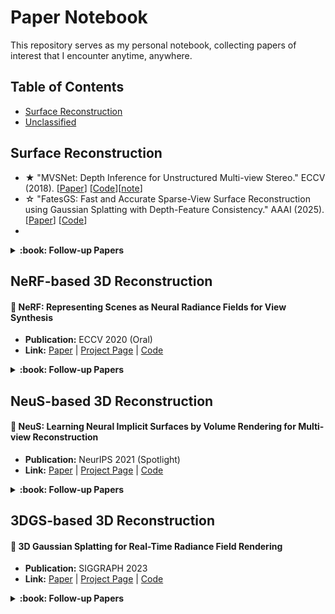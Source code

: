 # Paper Notebook

This repository serves as my personal notebook, collecting papers of interest that I encounter anytime, anywhere.

## Table of Contents

- [Surface Reconstruction](#Surface-Reconstruction)
- [Unclassified](#3dgs-based-3d-reconstruction)


## Surface Reconstruction

- ★ "MVSNet: Depth Inference for Unstructured Multi-view Stereo." ECCV (2018). [[Paper](https://arxiv.org/pdf/1804.02505)] [[Code](https://github.com/xy-guo/MVSNet_pytorch)][[note]()]
- ☆ "FatesGS: Fast and Accurate Sparse-View Surface Reconstruction using Gaussian Splatting with Depth-Feature Consistency." AAAI (2025). [[Paper](https://arxiv.org/pdf/2501.04628)] [[Code](https://github.com/yulunwu0108/FatesGS)]
- 


<details>
<summary><b>:book: Follow-up Papers</b></summary>
  
> Since MVS has been studied for many years, we continue to update papers based on previous repo.

#### Before Papers  
- **Link:** [Awesome-MVS](https://github.com/walsvid/Awesome-MVS)

#### ICG-MVSNet: Learning Intra-view and Cross-view Relationships for Guidance in Multi-View Stereo
- **Publication:** ICME 2025
- **Link:** [Paper](https://arxiv.org/pdf/2503.21525) | [Code](https://github.com/YuhsiHu/ICG-MVSNet)

</details>

## NeRF-based 3D Reconstruction

#### :star2: NeRF: Representing Scenes as Neural Radiance Fields for View Synthesis
- **Publication:** ECCV 2020 (Oral)
- **Link:** [Paper](https://arxiv.org/pdf/2003.08934) | [Project Page](https://www.matthewtancik.com/nerf) | [Code](https://github.com/bmild/nerf)

<details>
<summary><b>:book: Follow-up Papers</b></summary>
  


</details>

## NeuS-based 3D Reconstruction

#### :star2: NeuS: Learning Neural Implicit Surfaces by Volume Rendering for Multi-view Reconstruction
- **Publication:** NeurIPS 2021 (Spotlight)
- **Link:** [Paper](https://arxiv.org/pdf/2106.10689) | [Project Page](https://lingjie0206.github.io/papers/NeuS/) | [Code](https://github.com/Totoro97/NeuS)

<details>
<summary><b>:book: Follow-up Papers</b></summary>

</details>

## 3DGS-based 3D Reconstruction

#### :star2: 3D Gaussian Splatting for Real-Time Radiance Field Rendering
- **Publication:** SIGGRAPH 2023
- **Link:** [Paper](https://repo-sam.inria.fr/fungraph/3d-gaussian-splatting/3d_gaussian_splatting_high.pdf) | [Project Page](https://repo-sam.inria.fr/fungraph/3d-gaussian-splatting/) | [Code](https://github.com/graphdeco-inria/gaussian-splatting)


<details>
<summary><b>:book: Follow-up Papers</b></summary>
  
#### 2D Gaussian Splatting for Geometrically Accurate Radiance Fields 
- **Publication:** SIGGRAPH 2024
- **Link:** [Paper](https://arxiv.org/pdf/2403.17888) | [Code](https://github.com/hbb1/2d-gaussian-splatting) | [Project Page](https://surfsplatting.github.io/)

#### Gaussian Opacity Fields: Efficient Adaptive Surface Reconstruction in Unbounded Scenes  
- **Publication:** SIGGRAPH Asia 2024
- **Link:** [Paper](https://arxiv.org/pdf/2404.10772) | [Code](https://github.com/autonomousvision/gaussian-opacity-fields) | [Project Page](https://niujinshuchong.github.io/gaussian-opacity-fields/)

#### RaDe-GS: Rasterizing Depth in Gaussian Splatting 
- **Publication:** ArXiv 2024
- **Link:** [Paper](https://arxiv.org/pdf/2406.01467) | [Code](https://github.com/BaowenZ/RaDe-GS) | [Project Page](https://baowenz.github.io/radegs/)

#### PGSR: Planar-based Gaussian Splatting for Efficient and High-Fidelity Surface Reconstruction 
- **Publication:** TVCG 2024
- **Link:** [Paper](https://arxiv.org/pdf/2406.06521) | [Code](https://github.com/zju3dv/PGSR) | [Project Page](https://zju3dv.github.io/pgsr/)

<details>
